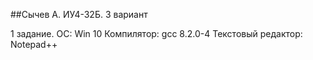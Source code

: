 ##Сычев А. ИУ4-32Б. 3 вариант

1 задание.
    ОС: Win 10
    Компилятор: gcc 8.2.0-4
    Текстовый редактор: Notepad++
    
   
